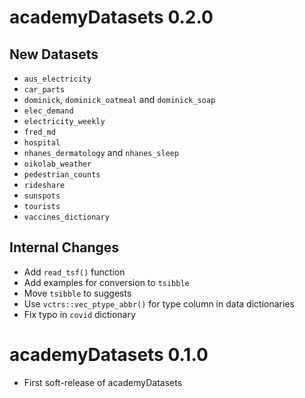<!-- NEWS.md is maintained by https://cynkra.github.io/fledge, do not edit -->

# academyDatasets 0.2.0

## New Datasets

* `aus_electricity`
* `car_parts`
* `dominick`, `dominick_oatmeal` and `dominick_soap`
* `elec_demand`
* `electricity_weekly`
* `fred_md`
* `hospital`
* `nhanes_dermatology` and `nhanes_sleep`
* `oikolab_weather`
* `pedestrian_counts`
* `rideshare`
* `sunspots`
* `tourists`
* `vaccines_dictionary`

## Internal Changes

* Add `read_tsf()` function
* Add examples for conversion to `tsibble`
* Move `tsibble` to suggests
* Use `vctrs::vec_ptype_abbr()` for type column in data dictionaries
* Fix typo in `covid` dictionary

# academyDatasets 0.1.0

* First soft-release of academyDatasets
